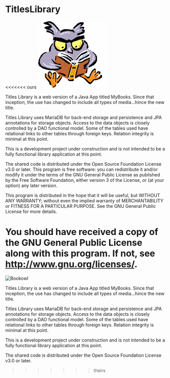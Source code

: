 # TitlesLibrary
<<<<<<< ours
![Bookowl.png](WebContent%2FImages%2FBookowl.png)

Titles Library is a web version of a Java App titled MyBooks. Since that inception, the use has changed
to include all types of media...hince the new title.

Titles Library uses MariaDB for back-end storage and persistence and JPA annotations for storage objects.
Access to the data objects is closely controlled by a DAO functional model. Some of the tables used have
relational links to other tables through foreign keys. Relation integrity is minimal at this point.

This is a development project under construction and is not intended to be a fully functional library
application at this point.

The shared code is distributed under the Open Source Foundation License v3.0 or later.
This program is free software: you can redistribute it and/or modify
it under the terms of the GNU General Public License as published by
the Free Software Foundation, either version 3 of the License, or
(at your option) any later version.
 
This program is distributed in the hope that it will be useful,
but WITHOUT ANY WARRANTY; without even the implied warranty of
MERCHANTABILITY or FITNESS FOR A PARTICULAR PURPOSE.  See the
GNU General Public License for more details.
 
You should have received a copy of the GNU General Public License
along with this program.  If not, see <http://www.gnu.org/licenses/>.
=======
![Bookowl](https://github.com/ad5xj/TitlesLibrary/assets/5191354/f6999fdb-401a-448a-b3e3-4b5111ea5c20)

Titles Library is a web version of a Java App titled MyBooks. Since that inception, the use has changed 
to include all types of media...hince the new title. 

Titles Library uses MariaDB for back-end storage and persistence and JPA annotations for storage objects.
Access to the data objects is closely controlled by a DAO functional model. Some of the tables used have 
relational links to other tables through foreign keys. Relation integrity is minimal at this point.

This is a development project under construction and is not intended to be a fully functional library 
application at this point.



The shared code is distributed under the Open Source Foundation License v3.0 or later.
>>>>>>> theirs
